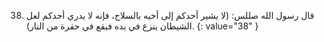 38. قال رسول الله صللس: (لا يشير أحدكم إلى أخيه بالسلاح، فإنه لا يدري أحدكم لعل الشيطان ينزع في يده فيقع في حفرة من النار).
{: value="38" }